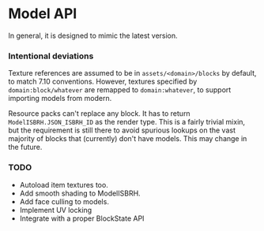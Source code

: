 # Model API

In general, it is designed to mimic the latest version.

### Intentional deviations
Texture references are assumed to be in `assets/<domain>/blocks` by
default, to match 7.10 conventions. However, textures specified by
`domain:block/whatever` are remapped to `domain:whatever`, to support
importing models from modern.

Resource packs can't replace any block. It has to return
`ModelISBRH.JSON_ISBRH_ID` as the render type. This is a fairly
trivial mixin, but the requirement is still there to avoid
spurious lookups on the vast majority of blocks that (currently)
don't have models. This may change in the future.

### TODO
- Autoload item textures too.
- Add smooth shading to ModelISBRH.
- Add face culling to models.
- Implement UV locking
- Integrate with a proper BlockState API

